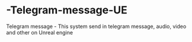 # -Telegram-message-UE
Telegram message - This system send in telegram message, audio, video and other on Unreal engine
